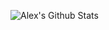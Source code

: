 ![Alex's Github Stats](https://github-readme-stats.vercel.app/api?username=aleexnager&bg_color=30,0ff1ce,904e95&title_color=fff&text_color=fff)
